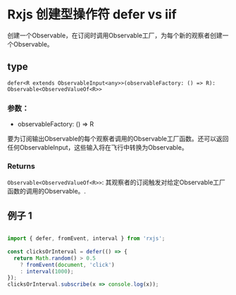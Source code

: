 # Rxjs 创建型操作符 defer vs iif

创建一个Observable，在订阅时调用Observable工厂，为每个新的观察者创建一个Observable。

## type

`defer<R extends ObservableInput<any>>(observableFactory: () => R): Observable<ObservedValueOf<R>>`

### 参数：

- observableFactory: () => R	

要为订阅输出Observable的每个观察者调用的Observable工厂函数。还可以返回任何ObservableInput，这些输入将在飞行中转换为Observable。

### Returns

`Observable<ObservedValueOf<R>>`: 其观察者的订阅触发对给定Observable工厂函数的调用的Observable。.

## 例子 1

```typescript

import { defer, fromEvent, interval } from 'rxjs';
 
const clicksOrInterval = defer(() => {
  return Math.random() > 0.5
    ? fromEvent(document, 'click')
    : interval(1000);
});
clicksOrInterval.subscribe(x => console.log(x));
 
```
